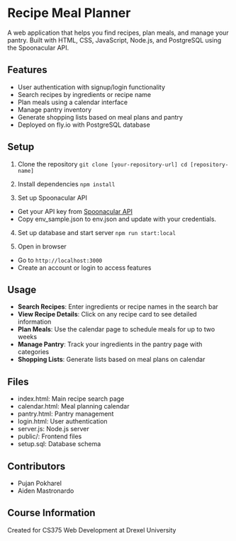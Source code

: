 # Recipe Meal Planner

A web application that helps you find recipes, plan meals, and manage your pantry.
Built with HTML, CSS, JavaScript, Node.js, and PostgreSQL using the Spoonacular API.

## Features

- User authentication with signup/login functionality
- Search recipes by ingredients or recipe name
- Plan meals using a calendar interface
- Manage pantry inventory
- Generate shopping lists based on meal plans and pantry
- Deployed on fly.io with PostgreSQL database

## Setup

1. Clone the repository
`git clone [your-repository-url]
cd [repository-name]`

2. Install dependencies
`npm install`

3. Set up Spoonacular API
- Get your API key from [Spoonacular API](https://spoonacular.com/food-api)
- Copy env_sample.json to env.json and update with your credentials.

4. Set up database and start server
`npm run start:local`

5. Open in browser
- Go to `http://localhost:3000`
- Create an account or login to access features

## Usage

- **Search Recipes**: Enter ingredients or recipe names in the search bar
- **View Recipe Details**: Click on any recipe card to see detailed information
- **Plan Meals**: Use the calendar page to schedule meals for up to two weeks
- **Manage Pantry**: Track your ingredients in the pantry page with categories
- **Shopping Lists**: Generate lists based on meal plans on calendar

## Files

- index.html: Main recipe search page
- calendar.html: Meal planning calendar
- pantry.html: Pantry management
- login.html: User authentication
- server.js: Node.js server
- public/: Frontend files
- setup.sql: Database schema

## Contributors

- Pujan Pokharel
- Aiden Mastronardo

## Course Information

Created for CS375 Web Development at Drexel University